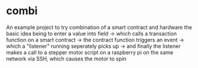 # combi

An example project to try combination of a smart contract and hardware
the basic idea being to enter a value into field -> which calls a transaction function on a smart contract
-> the contract function triggers an event -> which a "listener" running seperately picks up
-> and finally the listener makes a call to a stepper motor script on a raspberry pi on the same 
network via SSH, which causes the motor to spin
